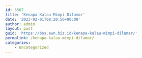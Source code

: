 ```yaml
---
id: 5567
title: 'Kenapa Kalau Mimpi Dilamar'
date: '2023-02-01T08:20:56+00:00'
author: admin
layout: post
guid: 'https://bos.awn.biz.id/kenapa-kalau-mimpi-dilamar/'
permalink: /kenapa-kalau-mimpi-dilamar/
categories:
    - Uncategorized
---
```


